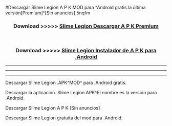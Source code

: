 #Descargar Slime Legion  A P K MOD para ^Android gratis.la última versión[Premium]^[Sin anuncios] 5nqfm



<div align="center">
<h3>Download >>>>> <a href="https://es-web.web.app/?es= Slime Legion ">Slime Legion  Descargar A P K Premium</a></h3><br>

<h3>Download >>>>> <a href="https://es-web.web.app/?es= Slime Legion ">Slime Legion  Instalador de A P K para .Android</a></h3>
</div>


----------------------------------------------------------

----------------------------------------------------------

----------------------------------------------------------

Descargar Slime Legion  .APK^MOD^ para .Android gratis.

Descargar la aplicación. Slime Legion  APK^El nombre es la versión para .Android.

Descargar Slime Legion  A P K [Sin anuncios]

Descargar Slime Legion  gratuita del mod para .Android.